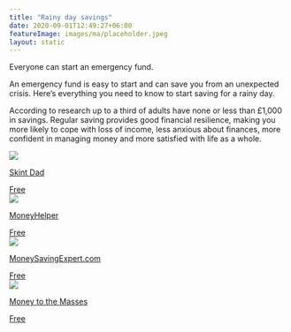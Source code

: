 ```yaml
---
title: "Rainy day savings"
date: 2020-09-01T12:49:27+06:00
featureImage: images/ma/placeholder.jpeg
layout: static
---
```


Everyone can start an emergency fund.

An emergency fund is easy to start and can save you from an unexpected crisis. Here’s everything you need to know to start saving for a rainy day.

According to research up to a third of adults have none or less than £1,000 in savings. Regular saving provides good financial resilience, making you more likely to cope with loss of income, less anxious about finances, more confident in managing money and more satisfied with life as a whole.

<a class="ma-link" href="https://skintdad.co.uk/start-an-emergency-fund/"><div class="ma-card ma-card-Wealth"><div class="ma-icon"><img src ="/images/icon-check.png"/></div><div class="ma-name"><p>Skint Dad</p></div><div class="ma-paid-text"><span>Free</span></div></div></a><a class="ma-link" href="https://www.moneyhelper.org.uk/en/savings/how-to-save/getting-into-the-savings-habit"><div class="ma-card ma-card-Wealth"><div class="ma-icon"><img src ="/images/icon-check.png"/></div><div class="ma-name"><p>MoneyHelper</p></div><div class="ma-paid-text"><span>Free</span></div></div></a><a class="ma-link" href="https://www.moneysavingexpert.com/savings/savings-accounts-best-interest/#easyaccess"><div class="ma-card ma-card-Wealth"><div class="ma-icon"><img src ="/images/icon-check.png"/></div><div class="ma-name"><p>MoneySavingExpert.com</p></div><div class="ma-paid-text"><span>Free</span></div></div></a><a class="ma-link" href="https://moneytothemasses.com/banking/best-savings-apps-in-the-uk-how-to-save-money-using-your-smartphone"><div class="ma-card ma-card-Wealth"><div class="ma-icon"><img src ="/images/icon-check.png"/></div><div class="ma-name"><p>Money to the Masses</p></div><div class="ma-paid-text"><span>Free</span></div></div></a>  

<br/><br/>






